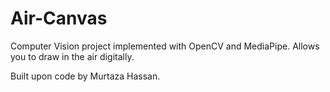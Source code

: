 # Air-Canvas
Computer Vision project implemented with OpenCV and MediaPipe. Allows you to draw in the air digitally.

Built upon code by Murtaza Hassan.
